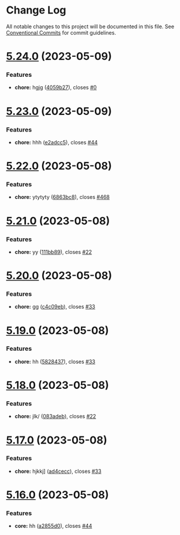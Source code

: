 # Change Log

All notable changes to this project will be documented in this file.
See [Conventional Commits](https://conventionalcommits.org) for commit guidelines.

# [5.24.0](https://github.com/sourcefuse/loopback4-microservice-catalog/compare/search-element-dont-use@5.23.0...search-element-dont-use@5.24.0) (2023-05-09)


### Features

* **chore:** hgjg ([4059b27](https://github.com/sourcefuse/loopback4-microservice-catalog/commit/4059b2785656f35c16d688f7f959ef034c0bfcc2)), closes [#0](https://github.com/sourcefuse/loopback4-microservice-catalog/issues/0)





# [5.23.0](https://github.com/sourcefuse/loopback4-microservice-catalog/compare/search-element-dont-use@5.22.0...search-element-dont-use@5.23.0) (2023-05-09)


### Features

* **chore:** hhh ([e2adcc5](https://github.com/sourcefuse/loopback4-microservice-catalog/commit/e2adcc5d7bb73e2be768bd7d1887709a6b7e7ea9)), closes [#44](https://github.com/sourcefuse/loopback4-microservice-catalog/issues/44)





# [5.22.0](https://github.com/sourcefuse/loopback4-microservice-catalog/compare/search-element-dont-use@5.21.0...search-element-dont-use@5.22.0) (2023-05-08)


### Features

* **chore:** ytytyty ([6863bc8](https://github.com/sourcefuse/loopback4-microservice-catalog/commit/6863bc8271e379d8102b1d9975d81aa88038ac31)), closes [#468](https://github.com/sourcefuse/loopback4-microservice-catalog/issues/468)





# [5.21.0](https://github.com/sourcefuse/loopback4-microservice-catalog/compare/search-element-dont-use@5.20.0...search-element-dont-use@5.21.0) (2023-05-08)


### Features

* **chore:** yy ([111bb89](https://github.com/sourcefuse/loopback4-microservice-catalog/commit/111bb898478667dedfc9ff007a34a51302dfb1d7)), closes [#22](https://github.com/sourcefuse/loopback4-microservice-catalog/issues/22)





# [5.20.0](https://github.com/sourcefuse/loopback4-microservice-catalog/compare/search-element-dont-use@5.19.0...search-element-dont-use@5.20.0) (2023-05-08)


### Features

* **chore:** gg ([c4c09eb](https://github.com/sourcefuse/loopback4-microservice-catalog/commit/c4c09eb72f95a14db9f37f7bb2fa0e2d27021bb6)), closes [#33](https://github.com/sourcefuse/loopback4-microservice-catalog/issues/33)





# [5.19.0](https://github.com/sourcefuse/loopback4-microservice-catalog/compare/search-element-dont-use@5.18.0...search-element-dont-use@5.19.0) (2023-05-08)


### Features

* **chore:** hh ([5828437](https://github.com/sourcefuse/loopback4-microservice-catalog/commit/58284375876f30018b355a21e526d2864a9ad9de)), closes [#33](https://github.com/sourcefuse/loopback4-microservice-catalog/issues/33)





# [5.18.0](https://github.com/sourcefuse/loopback4-microservice-catalog/compare/search-element-dont-use@5.17.0...search-element-dont-use@5.18.0) (2023-05-08)


### Features

* **chore:** jlk/ ([083adeb](https://github.com/sourcefuse/loopback4-microservice-catalog/commit/083adeb6e8a5f7612b219a2b2c48535147133ee3)), closes [#22](https://github.com/sourcefuse/loopback4-microservice-catalog/issues/22)





# [5.17.0](https://github.com/sourcefuse/loopback4-microservice-catalog/compare/search-element-dont-use@5.16.0...search-element-dont-use@5.17.0) (2023-05-08)


### Features

* **chore:** hjkkj] ([ad4cecc](https://github.com/sourcefuse/loopback4-microservice-catalog/commit/ad4ceccd4b203d42b07491c7f46ec98968618989)), closes [#33](https://github.com/sourcefuse/loopback4-microservice-catalog/issues/33)





# [5.16.0](https://github.com/sourcefuse/loopback4-microservice-catalog/compare/search-element-dont-use@5.15.0...search-element-dont-use@5.16.0) (2023-05-08)


### Features

* **core:** hh ([a2855d0](https://github.com/sourcefuse/loopback4-microservice-catalog/commit/a2855d02214242dc9b0cfff244de845f85f3322e)), closes [#44](https://github.com/sourcefuse/loopback4-microservice-catalog/issues/44)
